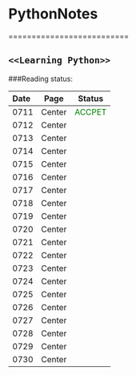 # PythonNotes

==========================
## `<<Learning Python>>`

###Reading status:

Date         |  Page 			|   Status
:----------- | :-----------: 	| :-----------:
0711         | Center        	| <font color="GREEN">ACCPET<font>
0712         | Center        	| <font color="RED"><font>
0713         | Center        	| <font color="RED"><font>
0714         | Center        	| <font color="RED"><font>
0715         | Center        	| <font color="RED"><font>
0716         | Center        	| <font color="RED"><font>
0717         | Center        	| <font color="RED"><font>
0718         | Center        	| <font color="RED"><font>
0719         | Center        	| <font color="RED"><font>
0720         | Center        	| <font color="RED"><font>
0721         | Center        	| <font color="RED"><font>
0722         | Center        	| <font color="RED"><font>
0723         | Center        	| <font color="RED"><font>
0724         | Center        	| <font color="RED"><font>
0725         | Center        	| <font color="RED"><font>
0726         | Center        	| <font color="RED"><font>
0727         | Center        	| <font color="RED"><font>
0728         | Center        	| <font color="RED"><font>
0729         | Center        	| <font color="RED"><font>
0730         | Center        	| <font color="RED"><font>
